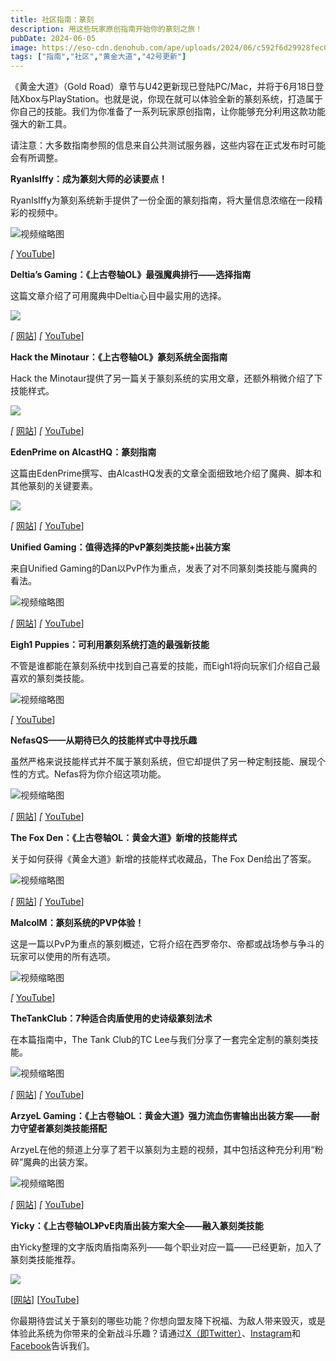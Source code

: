 ```yaml
---
title: 社区指南：篆刻
description: 用这些玩家原创指南开始你的篆刻之旅！
pubDate: 2024-06-05
image: https://eso-cdn.denohub.com/ape/uploads/2024/06/c592f6d29928fec00dfae08c41efebb9.jpg
tags: ["指南","社区","黄金大道","42号更新"]
---
```


《黄金大道》（Gold
Road）章节与U42更新现已登陆PC/Mac，并将于6月18日登陆Xbox与PlayStation。也就是说，你现在就可以体验全新的篆刻系统，打造属于你自己的技能。我们为你准备了一系列玩家原创指南，让你能够充分利用这款功能强大的新工具。

请注意：大多数指南参照的信息来自公共测试服务器，这些内容在正式发布时可能会有所调整。

**RyanIsIffy：成为篆刻大师的必读要点！**

RyanIsIffy为篆刻系统新手提供了一份全面的篆刻指南，将大量信息浓缩在一段精彩的视频中。

![视频缩略图](https://i.ytimg.com/vi/je5-kY3zPII/maxresdefault.jpg)

_\[_ [YouTube](https://www.youtube.com/watch?v=uLuNI9OqZtQ)]

**Deltia’s Gaming：《上古卷轴OL》最强魔典排行——选择指南**

这篇文章介绍了可用魔典中Deltia心目中最实用的选择。

![](https://eso-cdn.denohub.com/ape/uploads/2024/06/8fcfcc59098fd8981930ddc1d2af3034.jpg)

_\[_ [网站](https://deltiasgaming.com/)] _\[_ [YouTube](https://www.youtube.com/@Deltiasgaming)]

**Hack the Minotaur：《上古卷轴OL》篆刻系统全面指南**

Hack the Minotaur提供了另一篇关于篆刻系统的实用文章，还额外稍微介绍了下技能样式。

![](https://eso-cdn.denohub.com/ape/uploads/2024/06/cef921b7c20d26b1b2a6383e30481307.jpg)

_\[_ [网站](https://hacktheminotaur.com/)] _\[_ [YouTube](https://www.youtube.com/@HackTheMinotaur)]

**EdenPrime on AlcastHQ：篆刻指南**

这篇由EdenPrime撰写、由AlcastHQ发表的文章全面细致地介绍了魔典、脚本和其他篆刻的关键要素。

![](https://eso-cdn.denohub.com/ape/uploads/2024/06/0a1a9ca864260efc6789bdd3b2edd990.jpg)

_\[_ [网站](https://alcasthq.com/author/edenprime/)] _\[_ [YouTube](https://www.youtube.com/user/TheEdenPrime)]

**Unified Gaming：值得选择的PvP篆刻类技能+出装方案**

来自Unified Gaming的Dan以PvP作为重点，发表了对不同篆刻类技能与魔典的看法。

![视频缩略图](https://i.ytimg.com/vi/j9LD5Jna7qY/maxresdefault.jpg)

_\[_ [网站](https://www.unified-gaming.co.uk/)] _\[_ [YouTube](https://www.youtube.com/@Unified-Gaming)]

**Eigh1 Puppies：可利用篆刻系统打造的最强新技能**

不管是谁都能在篆刻系统中找到自己喜爱的技能，而Eigh1将向玩家们介绍自己最喜欢的篆刻类技能。

![视频缩略图](https://i.ytimg.com/vi/x2zJ6Sz1LO8/maxresdefault.jpg)

_\[_ [YouTube](https://www.youtube.com/@eigh1puppies)]

**NefasQS——从期待已久的技能样式中寻找乐趣**

虽然严格来说技能样式并不属于篆刻系统，但它却提供了另一种定制技能、展现个性的方式。Nefas将为你介绍这项功能。

![视频缩略图](https://i.ytimg.com/vi/L2DRys2-4iQ/maxresdefault.jpg)

_\[_ [网站](https://eso-u.com/)] _\[_ [YouTube](https://www.youtube.com/@NefasQS)]

**The Fox Den：《上古卷轴OL：黄金大道》新增的技能样式**

关于如何获得《黄金大道》新增的技能样式收藏品，The Fox Den给出了答案。

![视频缩略图](https://i.ytimg.com/vi/fis6muQaNOk/maxresdefault.jpg)

_\[_ [网站](https://www.thegameroom.tv/)] _\[_ [YouTube](https://www.youtube.com/@the_fox_den)]

**MalcolM：篆刻系统的PVP体验！**

这是一篇以PvP为重点的篆刻概述，它将介绍在西罗帝尔、帝都或战场参与争斗的玩家可以使用的所有选项。

![视频缩略图](https://i.ytimg.com/vi/LQeRK5A_Nw0/maxresdefault.jpg)

_\[_ [YouTube](https://www.youtube.com/@MalcolM.)]

**TheTankClub：7种适合肉盾使用的史诗级篆刻法术**

在本篇指南中，The Tank Club的TC Lee与我们分享了一套完全定制的篆刻类技能。

![视频缩略图](https://i.ytimg.com/vi/c2DGFVIcIjg/maxresdefault.jpg)

_\[_ [网站](https://thetankclub.com/)] _\[_ [YouTube](https://www.youtube.com/@TheTankClub)]

**ArzyeL Gaming：《上古卷轴OL：黄金大道》强力流血伤害输出出装方案——耐力守望者篆刻类技能搭配**

ArzyeL在他的频道上分享了若干以篆刻为主题的视频，其中包括这种充分利用“粉碎”魔典的出装方案。

![视频缩略图](https://i.ytimg.com/vi/ZG8Pt41KrqQ/maxresdefault.jpg)

_\[_ [网站](https://arzyelbuilds.com/)] _\[_ [YouTube](https://www.youtube.com/@ArzyeLGaming)]

**Yicky：《上古卷轴OL》PvE肉盾出装方案大全——融入篆刻类技能**

由Yicky整理的文字版肉盾指南系列——每个职业对应一篇——已经更新，加入了篆刻类技能推荐。

![](https://eso-cdn.denohub.com/ape/uploads/2024/06/52afac4013aea576f8b6de62eb8b8775.jpg)

\[[网站](https://www.yicky.net/)] \[[YouTube](https://www.youtube.com/@yicky)]

你最期待尝试关于篆刻的哪些功能？你想向盟友降下祝福、为敌人带来毁灭，或是体验此系统为你带来的全新战斗乐趣？请通过[X（即Twitter）](https://twitter.com/TESOnline)、[Instagram](https://www.instagram.com/elderscrollsonline/)和[Facebook](https://www.facebook.com/elderscrollsonline)告诉我们。 
